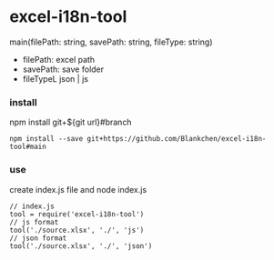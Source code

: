 # excel-i18n-tool
main(filePath: string, savePath: string, fileType: string)
- filePath: excel path
- savePath: save folder
- fileTypeL json | js

### install
npm install git+${git url}#branch
```
npm install --save git+https://github.com/Blankchen/excel-i18n-tool#main
```

### use
create index.js file and node index.js
```
// index.js
tool = require('excel-i18n-tool')
// js format
tool('./source.xlsx', './', 'js')
// json format
tool('./source.xlsx', './', 'json')
```

